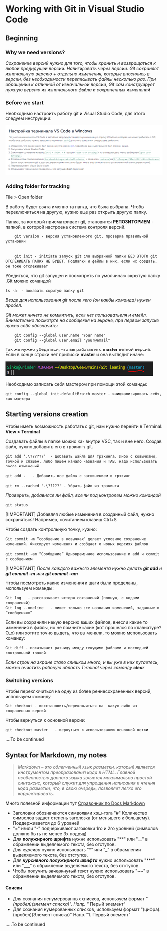 # **Working with Git in Visual Studio Code**
## **Beginning**
### **Why we need versions?**
*Сохранение версий нужно для того, чтобы хранить и возвращаться к любой предидущей версии. Навигировать через версии.
Git сохраняет изначальную версию + отдельно изменения, которые вносились в версии, без необходимости переписывать файлы несколько раз. При обращении к отличной от изначальной версии, Git сам конструирует нужную версию из изначального файла и сохраненных изменений*

### **Before we start**

Необходимо настроить работу git и Visual Studio Code, для этого следуем инструкции:

![instruction](instruction.png)

### **Adding folder for tracking**
File > Open folder

 В работу будет взята именно та папка, что была выбрана. Чтобы переключиться на другую, нужно еще раз открыть другую папку.

 Папка, за который присматривает git, становится **РЕПОЗИТОРИЕМ** - папкой, в которой настроена система контроля версий.

        git version - версия установленного git, проверка правильной установки


        git init - initiate запуск git для выбранной папки БЕЗ ЭТОГО git ОТСЛЕЖИВАТЬ ПАПКУ НЕ БУДЕТ. Подпапки и файлы в них, если их создать, он тоже отслеживает

Убедиться, что git запущен и посмотреть по умолчинаю скрытую папку .Git можно командой

    ls -a  - показать скрытую папку git

*Везде для использования git после него (он какбы команда) нужен пробел.*

*Git может ничего не коммитить, если нет пользоватьеля и емейл. Внимательно посмотрте на сообщения на экране, при первом запуске нужно себя обозначить:*

        git config --global user.name "Your name"
        git config --global user.email "your@email"

Так же нужно убедиться, что вы работаете с **master** веткой версий. Если в конце строки нет приписки **master** и она выглядит иначе:

![picture1](Capture1.PNG)

Необходимо записать себя мастером при помощи этой команды:

    git config --global init.defaultBranch master - инициализировать себя, как мастера


## **Starting versions creation**


Чтобы иметь возможность работать с git, нам нужно перейти в Terminal: **View > Terminal**

Создавать файлы в папке можно как внутри VSC, так и вне него. Создав файл, нужно добавить его в трэкингу git.

    git add ‘.\??????’  - добавить файла для трэкинга. Либо с ковычками, точкой и слэшем, либо пишем начало названия и TAB. надо использовать после изменений

    git add .   - Добавить все файлы с расшинением в трэкинг

    git rm --cached '.\?????' - Убрать файл из трэкинга

*Проверить, добавился ли файл, все ли под контролем можно командой*

    git status

[!IMPORTANT]
Добавляя любые изменения в созданный файл, нужно сохраняться! Например, сочитанием клавиш Ctrl+S

Чтобы создать контрольную точку, нужно:

    Git commit -m “сообщение в ковычках” делает условное сохранение изменений. Фиксирует изменения и сообщает о новых версиях файлов

    git commit -am “Сообщение” Одновременное использование и add и commit с сообщением

[!IMPORTANT]
*После каждого важного элемента нужно делать **git add** и **git commit -m** или **git commit -am***

Чтобы посмотреть какие изменения и шаги были проделаны, мспользуем команды:

    Git log   - рассказывает исторю сохранений (полную, с кодами сохранений)
    Git log --oneline   - пишет только все названия изменений, заданные в “сообщениях”

Если вы сохранили некую версию ваших файлов, внесли какие то изменения в файлы, но не помните какие (кот прошелся по клавиатуре? О_о) или хотите точно выдеть, что вы меняли, то можно мспользовать команду:

    Git diff - показывает разницу между текущими файлами и последней контрольной точкой

*Если строк на экране стало слишком много, и вы уже в них путаетесь, можно очистить рабочую область Terminal через команду **clear***

### **Switching versions**

Чтобы переключиться на одну из более реннесохраненных версий, используем команду

    Git checkout - восстановить/переключиться на  какую либо из сохраненных версий

Чтобы вернуться к основной версии:

    git checkout master   - вернуться к использованию основной ветки

....To be continued

 
 
## **Syntax for Markdown, my notes**

> *Markdown – это облегченный язык разметки, который является инструментом преобразования кода в HTML. Главной особенностью данного языка является максимально простой синтаксис, который служит для упрощения написания и чтения кода разметки, что, в свою очередь, позволяет легко его корректировать.*

Много полезной информации тут [Справочник по Docs Markdown](https://https://docs.microsoft.com/ru-ru/contribute/markdown-reference)

* Заголовки обозначаются символами хэш-тэга "#" Количество символов задает степень заголовка (от меньшего к большему). Поддерживается до 6 уровней
* "=" и/или "-" подчеркивают заголовки 1го и 2го уровней (символов должно быть не менее 3х подряд)
* Для **полужирного шрифта** нужно использовать "**" или "__" в обрамлении выделяемого текста, без отступов.
* Для _курсива_ нужно использовать "*" или "_" в обрамлении выделяемого текста, без отступов.
* Для ***курсивного полужирного шрифта*** нужно использовать "***" или "___" в обрамлении выделяемого текста, без отступов.
* Чтобы получить ~~зачеркнутый~~ текст нужно использовать "~~" в обрамлении выделяемого текста, без отступов.

#### Списки
* Для сознания ненумерованных списков, используем формат "*(пробел)(элемент списка)". Напр. "* Перый элемент"
* Для сознания нумерованных списков, используем формат "(цифра).(пробел)(Элемент списка)" Напр. "1. Первый элемент"

.....To be continued